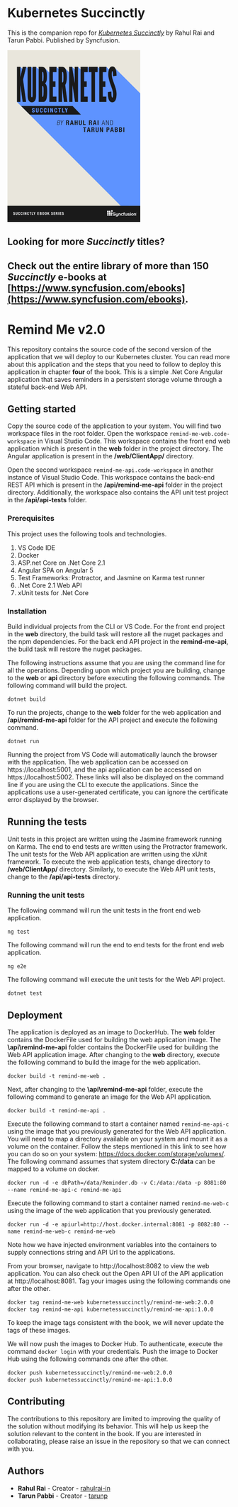 # Kubernetes Succinctly

This is the companion repo for [*Kubernetes Succinctly*](https://www.syncfusion.com/ebooks/) by Rahul Rai and Tarun Pabbi. Published by Syncfusion.

[![cover](https://github.com/SyncfusionSuccinctlyE-Books/Kubernetes-Succinctly/blob/master/cover.png)](https://www.syncfusion.com/ebooks/Xamarin_Forms_Succinctly)

## Looking for more _Succinctly_ titles?

Check out the entire library of more than 150 _Succinctly_ e-books at [https://www.syncfusion.com/ebooks](https://www.syncfusion.com/ebooks).
---
# Remind Me v2.0

This repository contains the source code of the second version of the application that we will deploy to our Kubernetes cluster. You can read more about this application and the steps that you need to follow to deploy this application in chapter **four** of the book. This is a simple .Net Core Angular application that saves reminders in a persistent storage volume through a stateful back-end Web API.

## Getting started

Copy the source code of the application to your system. You will find two workspace files in the root folder. Open the workspace `remind-me-web.code-workspace` in Visual Studio Code. This workspace contains the front end web application which is present in the **web** folder in the project directory. The Angular application is present in the **/web/ClientApp/** directory.

Open the second workspace `remind-me-api.code-workspace` in another instance of Visual Studio Code. This workspace contains the back-end REST API which is present in the **/api/remind-me-api** folder in the project directory. Additionally, the workspace also contains the API unit test project in the **/api/api-tests** folder.

### Prerequisites

This project uses the following tools and technologies.

1. VS Code IDE
2. Docker
3. ASP.net Core on .Net Core 2.1
4. Angular SPA on Angular 5
5. Test Frameworks: Protractor, and Jasmine on Karma test runner
6. .Net Core 2.1 Web API
7. xUnit tests for .Net Core

### Installation

Build individual projects from the CLI or VS Code. For the front end project in the **web** directory, the build task will restore all the nuget packages and the npm dependencies. For the back end API project in the **remind-me-api**, the build task will restore the nuget packages.

The following instructions assume that you are using the command line for all the operations. Depending upon which project you are building, change to the **web** or **api** directory before executing the following commands. The following command will build the project.

```
dotnet build
```

To run the projects, change to the **web** folder for the web application and **/api/remind-me-api** folder for the API project and execute the following command.

```
dotnet run
```

Running the project from VS Code will automatically launch the browser with the application. The web application can be accessed on https://localhost:5001, and the api application can be accessed on https://localhost:5002. These links will also be displayed on the command line if you are using the CLI to execute the applications. Since the applications use a user-generated certificate, you can ignore the certificate error displayed by the browser.

## Running the tests

Unit tests in this project are written using the Jasmine framework running on Karma. The end to end tests are written using the Protractor framework. The unit tests for the Web API application are written using the xUnit framework. To execute the web application tests, change directory to **/web/ClientApp/** directory. Similarly, to execute the Web API unit tests, change to the **/api/api-tests** directory.

### Running the unit tests

The following command will run the unit tests in the front end web application.

```
ng test
```

The following command will run the end to end tests for the front end web application.

```
ng e2e
```

The following command will execute the unit tests for the Web API project.

```
dotnet test
```

## Deployment

The application is deployed as an image to DockerHub. The **web** folder contains the DockerFile used for building the web application image. The **\api\remind-me-api** folder contains the DockerFile used for building the Web API application image. After changing to the **web** directory, execute the following command to build the image for the web application.

```
docker build -t remind-me-web .
```

Next, after changing to the **\api\remind-me-api** folder, execute the following command to generate an image for the Web API application.

```
docker build -t remind-me-api .
```

Execute the following command to start a container named `remind-me-api-c` using the image that you previously generated for the Web API application. You will need to map a directory available on your system and mount it as a volume on the container. Follow the steps mentioned in this link to see how you can do so on your system: https://docs.docker.com/storage/volumes/. The following command assumes that system directory **C:/data** can be mapped to a volume on docker.

```
docker run -d -e dbPath=/data/Reminder.db -v C:/data:/data -p 8081:80 --name remind-me-api-c remind-me-api
```

Execute the following command to start a container named `remind-me-web-c` using the image of the web application that you previously generated.

```
docker run -d -e apiurl=http://host.docker.internal:8081 -p 8082:80 --name remind-me-web-c remind-me-web
```

Note how we have injected environment variables into the containers to supply connections string and API Url to the applications.

From your browser, navigate to http://localhost:8082 to view the web application. You can also check out the Open API UI of the API application at http://localhost:8081. Tag your images using the following commands one after the other.

```
docker tag remind-me-web kubernetessuccinctly/remind-me-web:2.0.0
docker tag remind-me-api kubernetessuccinctly/remind-me-api:1.0.0
```

To keep the image tags consistent with the book, we will never update the tags of these images.

We will now push the images to Docker Hub. To authenticate, execute the command `docker login` with your credentials. Push the image to Docker Hub using the following commands one after the other.

```
docker push kubernetessuccinctly/remind-me-web:2.0.0
docker push kubernetessuccinctly/remind-me-api:1.0.0
```

## Contributing

The contributions to this repository are limited to improving the quality of the solution without modifying its behavior. This will help us keep the solution relevant to the content in the book. If you are interested in collaborating, please raise an issue in the repository so that we can connect with you.

## Authors

- **Rahul Rai** - Creator - [rahulrai-in](https://github.com/rahulrai-in)
- **Tarun Pabbi** - Creator - [tarunp](https://github.com/tarunp)
